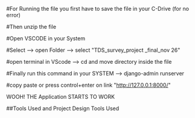 #For Running the file you first have to save the file in your C-Drive (for no error)

#Then unzip the file

#Open VSCODE in your System


#Select --> open Folder --> select "TDS_survey_project _final_nov 26"

#open terminal in VScode --> cd and move directory inside the file

#Finally run this command in your SYSTEM --> django-admin runserver

#copy paste or press control+enter on link "http://127.0.0.1:8000/"


WOOH! THE Application STARTS TO WORK

##Tools Used and Project Design Tools Used
